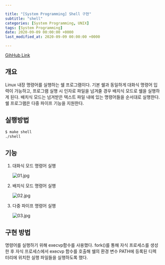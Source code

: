```yaml
---

title: "[System Programming] Shell 구현"
subtitle: "shell"
categories: [System Programming, UNIX]
tags: [System Programming]
date: 2020-09-09 00:00:00 +0000
last_modified_at: 2020-09-09 00:00:00 +0000

---
```


[GihHub Link](https://github.com/cpm0722/LSP/tree/master/shell)

## 개요

Linux 내장 명령어를 실행하는 쉘 프로그램이다. 기본 쉘과 동일하게 대화식 명령어 입력이 가능하고, 프로그램 실행 시 인자로 파일을 넘겨줄 경우 배치식 모드로 쉘을 실행하게 된다. 배치식 모드는 넘겨받은 텍스트 파일 내에 있는 명령어들을 순서대로 실행한다. 쉘 프로그램은 다중 파이프 기능을 지원한다.

## 실행방법

```bash
$ make shell
./shell
```

## 기능

1. 대화식 모드 명령어 실행

    ![01.jpg](01.jpg)

2. 배치식 모드 명령어 실행

    ![02.jpg](02.jpg)

3. 다중 파이프 명령어 실행

    ![03.jpg](03.jpg)

## 구현 방법

명령어를 실행하기 위해 execvp함수를 사용했다. fork()를 통해 자식 프로세스를 생성한 후 자식 프로세스에서 execvp 함수를 호출해 쉘의 환경 변수 PATH에 등록된 디렉터리에 위치한 실행 파일들을 실행하도록 했다. 
